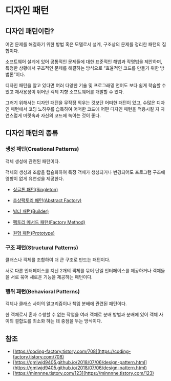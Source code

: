 # 디자인 패턴

## 디자인 패턴이란?

어떤 문제를 해결하기 위한 방법 혹은 모델로서 설계, 구조상의 문제를 정리한 패턴의 집합이다.

소프트웨어 설계에 있어 공통적인 문제들에 대한 표준적인 해법과 작명법을 제안하며, 특정한 상황에서 구조적인 문제를 해결하는 방식으로 “효율적인 코드를 만들기 위한 방법론”이다.

디자인 패턴을 알고 있다면 여러 다양한 기술 및 프로그래밍 언어도 보다 쉽게 학습할 수 있고 재사용성이 뛰어난 객체 지향 소프트웨어를 개발할 수 있다.

그러기 위해서는 디자인 패턴을 무작정 외우는 것보단 어떠한 패턴이 있고, 수많은 디자인 패턴에서 코딩 노하우를 습득하여 어떠한 코드에 어떤 디자인 패턴을 적용시킬 지 자연스럽게 머릿속과 자신의 코드에 녹이는 것이 좋다.

## 디자인 패턴의 종류

### 생성 패턴(Creational Patterns)

객체 생성에 관련된 패턴이다.

 객체의 생성과 조합을 캡슐화하여 특정 객체가 생성되거나 변경되어도 프로그램 구조에 영향이 없게 유연성을 제공한다.

- [싱글톤 패턴(Singleton)]()

- [추상팩토리 패턴(Abstract Factory)]()

- [빌더 패턴(Builder)]()

- [팩토리 메서드 패턴(Factory Method)]()

- [원형 패턴(Prototype)]()

### 구조 패턴(Structural Patterns)

클래스나 객체를 조합하여 더 큰 구조로 만드는 패턴이다.

서로 다른 인터페이스를 지닌 2개의 객체를 묶어 단일 인터페이스를 제공하거나 객체들을 서로 묶어 새로운 기능을 제공하는 패턴이다.

### 행위 패턴(Behavioral Patterns)

객체나 클래스 사이의 알고리즘이나 책임 분배에 관련된 패턴이다.

한 객체로서 혼자 수행할 수 없는 작업을 여러 객체로 분배 방법과 분배에 있어 객체 사이의 결합도를 최소화 하는 데 중점을 두는 방식이다.

## 참조

- [https://coding-factory.tistory.com/708](https://coding-factory.tistory.com/708)
- [https://gmlwjd9405.github.io/2018/07/06/design-pattern.html](https://gmlwjd9405.github.io/2018/07/06/design-pattern.html)
- [https://minnnne.tistory.com/123](https://minnnne.tistory.com/123)